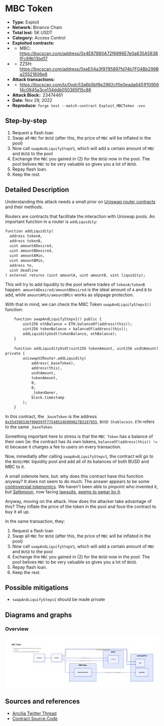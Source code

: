 # MBC Token
- **Type:** Exploit
- **Network:** Binance Chain
- **Total lost**: 5K USDT
- **Category:** Access Control
- **Exploited contracts:**
- - MBC: https://bscscan.com/address/0x4E87880A72f6896E7e0a635A5838fFc89b13bd17
- - ZZSH: https://bscscan.com/address/0xeE04a3f9795897fd74b7F04Bb299Ba25521606e6
- **Attack transactions:**
- - https://bscscan.com/tx/0xdc53a6b5bf8e2962cf0e0eada6451f10956f4c0845a3ce134ddb050365f15c86
- **Attack Block:**: 23474461 
- **Date:** Nov 29, 2022
- **Reproduce:** `forge test --match-contract Exploit_MBCToken -vvv`

## Step-by-step 
1. Request a flash loan
2. Swap all `MBC` for `BUSD` (after this, the price of `MBC` will be inflated in the pool) 
3. Now call `swapAndLiquifyStepV1`, which will add a certain amount of `MBC` and `BUSD` to the pool
4. Exchange the `MBC` you gained in (2) for the `BUSD` now in the pool. The pool belives `MBC` to be very valuable so gives you a lot of `BUSD`.
5. Repay flash loan.
6. Keep the rest.

## Detailed Description
Understanding this attack needs a small prior on [Uniswap router contracts](https://docs.uniswap.org/contracts/v2/reference/smart-contracts/router-02) and their methods. 

Routers are contracts that facilitate the interaction with Uniswap pools. An important function in a router is `addLiquidity`:

``` solidity
function addLiquidity(
  address tokenA,
  address tokenB,
  uint amountADesired,
  uint amountBDesired,
  uint amountAMin,
  uint amountBMin,
  address to,
  uint deadline
) external returns (uint amountA, uint amountB, uint liquidity);
```

This will try to add liquidity to the pool where trades of `tokenA/tokenB` happen. `amountADesired/amountBDesired` is the ideal amount of `A` and `B` to add, while `amountAMin/amountBMin` works as slippage protection.

With that in mind, we can check the MBC Token `swapAndLiquifyStepv1()` function:

``` solidity
    function swapAndLiquifyStepv1() public {
        uint256 ethBalance = ETH.balanceOf(address(this));
        uint256 tokenBalance = balanceOf(address(this));
        addLiquidityUsdt(tokenBalance, ethBalance);
    }

    function addLiquidityUsdt(uint256 tokenAmount, uint256 usdtAmount) private {
        uniswapV2Router.addLiquidity(
            address(_baseToken),
			address(this),
            usdtAmount,
            tokenAmount,
            0,
            0,
            _tokenOwner,
            block.timestamp
        );
    }
```

In this contract, the `_baseToken` is the address [`0x55d398326f99059fF775485246999027B3197955`](https://bscscan.com/address/0x55d398326f99059ff775485246999027b3197955#code), `BUSD Stablecoin`. `ETH` refers to the same `_baseToken`.

Something important here to stress is that the `MBC Token` has a balance of their own (ie: the contract has its own tokens, `balanceOf(address(this)) != 0`) because it charges a fee to users on every transaction.

Now, inmediatly after calling `swapAndLiquifyStepv1`, the contract will go to the `BUSD/MBC` liquidity pool
and add all of its balances of both BUSD and MBC to it.

A small sidenote here, but: why does this contract have this function anyway? It does not seem to do much. The answer appears to be some [controversial tokenomics](https://www.youtube.com/watch?v=CvSJzqwJdBA). We haven't been able to pinpoint who invented it, but [Safemoon](https://safemoon.com/), now facing [lawsuits](https://www.nerdwallet.com/article/investing/safemoon), [seems to swear by it](https://www.safemoon.education/post/swap-and-evolve).


Anyway, moving on the attack. How does the attacker take advantage of this? They inflate the price of the token in the pool and foce the contract to buy it all up.

In the same transaction, they:

1. Request a flash loan
2. Swap all `MBC` for `BUSD` (after this, the price of `MBC` will be inflated in the pool) 
3. Now call `swapAndLiquifyStepV1`, which will add a certain amount of `MBC` and `BUSD` to the pool
4. Exchange the `MBC` you gained in (2) for the `BUSD` now in the pool. The pool belives `MBC` to be very valuable so gives you a lot of `BUSD`.
5. Repay flash loan.
6. Keep the rest.


## Possible mitigations
- `swapAndLiquifyStepv1` should be made private

## Diagrams and graphs

### Overview

![overview](MBCToken.d2.png)

## Sources and references
- [Ancilia Twitter Thread](https://twitter.com/AnciliaInc/status/1597742575623888896)
- [Contract Source Code](https://bscscan.com/address/0x4E87880A72f6896E7e0a635A5838fFc89b13bd17#code)
